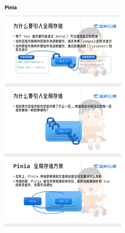 















### Pinia

<img src="./../public/images/image-20240105001435049.png" alt="image-20240105001435049" style="zoom:67%;" />









